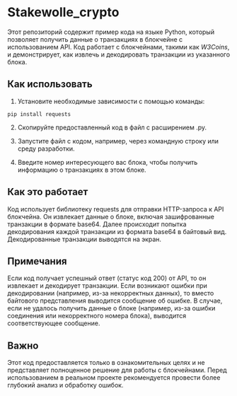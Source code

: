 # Stakewolle_crypto

Этот репозиторий содержит пример кода на языке Python, который позволяет получить данные о транзакциях в блокчейне с использованием API. 
Код работает с блокчейнами, такими как *W3Coins*, и демонстрирует, как извлечь и декодировать транзакции из указанного блока.

## Как использовать

1. Установите необходимые зависимости с помощью команды:

````
pip install requests
````

2. Скопируйте предоставленный код в файл с расширением .py.

3. Запустите файл с кодом, например, через командную строку или среду разработки.

4. Введите номер интересующего вас блока, чтобы получить информацию о транзакциях в этом блоке.

## Как это работает
Код использует библиотеку requests для отправки HTTP-запроса к API блокчейна. Он извлекает данные о блоке, включая зашифрованные транзакции в формате base64. Далее происходит попытка декодирования каждой транзакции из формата base64 в байтовый вид. Декодированные транзакции выводятся на экран.

## Примечания
Если код получает успешный ответ (статус код 200) от API, то он извлекает и декодирует транзакции.
Если возникают ошибки при декодировании (например, из-за некорректных данных), то вместо байтового представления выводится сообщение об ошибке.
В случае, если не удалось получить данные о блоке (например, из-за ошибки соединения или некорректного номера блока), выводится соответствующее сообщение.

## Важно
Этот код предоставляется только в ознакомительных целях и не представляет полноценное решение для работы с блокчейнами. Перед использованием в реальном проекте рекомендуется провести более глубокий анализ и обработку ошибок.

